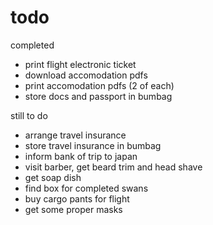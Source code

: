 # todo

completed
- print flight electronic ticket
- download accomodation pdfs
- print accomodation pdfs (2 of each)
- store docs and passport in bumbag

still to do
- arrange travel insurance
- store travel insurance in bumbag
- inform bank of trip to japan
- visit barber, get beard trim and head shave
- get soap dish
- find box for completed swans
- buy cargo pants for flight
- get some proper masks